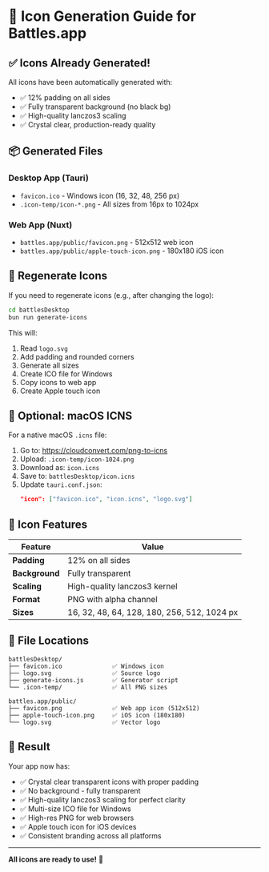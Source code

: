 # 🎨 Icon Generation Guide for Battles.app

## ✅ Icons Already Generated!

All icons have been automatically generated with:
- ✅ 12% padding on all sides
- ✅ Fully transparent background (no black bg)
- ✅ High-quality lanczos3 scaling
- ✅ Crystal clear, production-ready quality

## 📦 Generated Files

### Desktop App (Tauri)
- `favicon.ico` - Windows icon (16, 32, 48, 256 px)
- `.icon-temp/icon-*.png` - All sizes from 16px to 1024px

### Web App (Nuxt)
- `battles.app/public/favicon.png` - 512x512 web icon
- `battles.app/public/apple-touch-icon.png` - 180x180 iOS icon

## 🔄 Regenerate Icons

If you need to regenerate icons (e.g., after changing the logo):

```bash
cd battlesDesktop
bun run generate-icons
```

This will:
1. Read `logo.svg`
2. Add padding and rounded corners
3. Generate all sizes
4. Create ICO file for Windows
5. Copy icons to web app
6. Create Apple touch icon

## 🍎 Optional: macOS ICNS

For a native macOS `.icns` file:

1. Go to: https://cloudconvert.com/png-to-icns
2. Upload: `.icon-temp/icon-1024.png`
3. Download as: `icon.icns`
4. Save to: `battlesDesktop/icon.icns`
5. Update `tauri.conf.json`:
   ```json
   "icon": ["favicon.ico", "icon.icns", "logo.svg"]
   ```

## 🎨 Icon Features

| Feature | Value |
|---------|-------|
| **Padding** | 12% on all sides |
| **Background** | Fully transparent |
| **Scaling** | High-quality lanczos3 kernel |
| **Format** | PNG with alpha channel |
| **Sizes** | 16, 32, 48, 64, 128, 180, 256, 512, 1024 px |

## 📁 File Locations

```
battlesDesktop/
├── favicon.ico              ✅ Windows icon
├── logo.svg                 ✅ Source logo
├── generate-icons.js        ✅ Generator script
└── .icon-temp/              ✅ All PNG sizes

battles.app/public/
├── favicon.png              ✅ Web app icon (512x512)
├── apple-touch-icon.png     ✅ iOS icon (180x180)
└── logo.svg                 ✅ Vector logo
```

## 🚀 Result

Your app now has:
- ✅ Crystal clear transparent icons with proper padding
- ✅ No background - fully transparent
- ✅ High-quality lanczos3 scaling for perfect clarity
- ✅ Multi-size ICO file for Windows
- ✅ High-res PNG for web browsers
- ✅ Apple touch icon for iOS devices
- ✅ Consistent branding across all platforms

---

**All icons are ready to use!** 🎉
